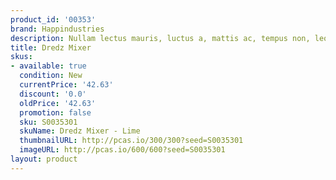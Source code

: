 ```yaml
---
product_id: '00353'
brand: Happindustries
description: Nullam lectus mauris, luctus a, mattis ac, tempus non, leo.
title: Dredz Mixer
skus:
- available: true
  condition: New
  currentPrice: '42.63'
  discount: '0.0'
  oldPrice: '42.63'
  promotion: false
  sku: S0035301
  skuName: Dredz Mixer - Lime
  thumbnailURL: http://pcas.io/300/300?seed=S0035301
  imageURL: http://pcas.io/600/600?seed=S0035301
layout: product
---
```

